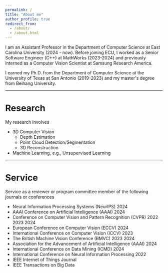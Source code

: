 ```yaml
---
permalink: /
title: "About me"
author_profile: true
redirect_from: 
  - /about/
  - /about.html
---
```


I am an Assistant Professor in the Department of Computer Science at East Carolina University (2024 - now). Before joining ECU, I worked as a Senior Software Engineer (C++) at MathWorks (2023-2024) and previously interned as a Computer Vision Scientist at Samsung Research America.

I earned my Ph.D. from the Department of Computer Science at the University of Texas at San Antonio (2019-2023) and my master's degree from Beihang University.

---

# Research

My research involves
- 3D Computer Vision
  - Depth Estimation
  - Point Cloud Detection/Segmentation
  - 3D Reconstruction
- Machine Learning, e.g., Unsupervised Learning

---

# Service
Service as a reviewer or program committee member of the following journals or conferences
- Neural Information Processing Systems (NeurIPS) 2024
- AAAI Conference on Artificial Intelligence (AAAI) 2024
- Conference on Computer Vision and Pattern Recognition (CVPR) 2022 2023 2024
- European Conference on Computer Vision (ECCV) 2024
- International Conference on Computer Vision (ICCV) 2023
- The British Machine Vision Conference (BMVC) 2023 2024
- Association for the Advancement of Artificial Intelligence (AAAI) 2024
- International Conference on Data Mining (ICMD) 2024
- International Conference on Neural Information Processing 2022
- IEEE Internet of Things Journal
- IEEE Transactions on Big Data

